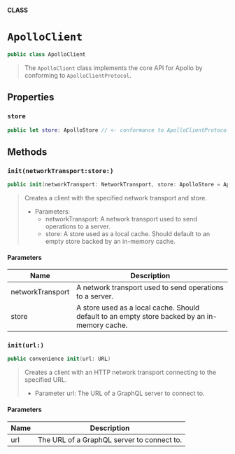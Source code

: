 **CLASS**

# `ApolloClient`

```swift
public class ApolloClient
```

> The `ApolloClient` class implements the core API for Apollo by conforming to `ApolloClientProtocol`.

## Properties
### `store`

```swift
public let store: ApolloStore // <- conformance to ApolloClientProtocol
```

## Methods
### `init(networkTransport:store:)`

```swift
public init(networkTransport: NetworkTransport, store: ApolloStore = ApolloStore(cache: InMemoryNormalizedCache()))
```

> Creates a client with the specified network transport and store.
>
> - Parameters:
>   - networkTransport: A network transport used to send operations to a server.
>   - store: A store used as a local cache. Should default to an empty store backed by an in-memory cache.

#### Parameters

| Name | Description |
| ---- | ----------- |
| networkTransport | A network transport used to send operations to a server. |
| store | A store used as a local cache. Should default to an empty store backed by an in-memory cache. |

### `init(url:)`

```swift
public convenience init(url: URL)
```

> Creates a client with an HTTP network transport connecting to the specified URL.
>
> - Parameter url: The URL of a GraphQL server to connect to.

#### Parameters

| Name | Description |
| ---- | ----------- |
| url | The URL of a GraphQL server to connect to. |